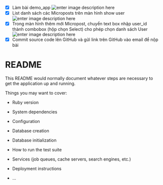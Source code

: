 - [x] Làm bài demo_app
![enter image description here](https://i.imgur.com/x998Ayy.png)
- [x] List danh sách các Microposts trên màn hình show user
![enter image description here](https://i.imgur.com/vNgzqZW.png)
- [x] Trong màn hình thêm mới Micropost, chuyển text box nhập user_id thành combobox (hộp chọn Select) cho phép chọn danh sách User
![enter image description here](https://i.imgur.com/fzKem5v.png)
- [x] Commit source code lên GitHub và gửi link trên GitHub vào email để nộp bài

# README

This README would normally document whatever steps are necessary to get the
application up and running.

Things you may want to cover:

* Ruby version

* System dependencies

* Configuration

* Database creation

* Database initialization

* How to run the test suite

* Services (job queues, cache servers, search engines, etc.)

* Deployment instructions

* ...
